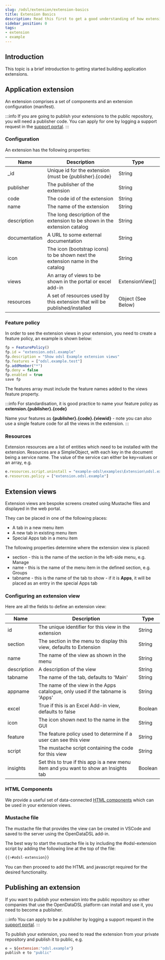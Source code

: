 ```yaml
---
slug: /odsl/extension/extension-basics
title: Extension Basics
description: Read this first to get a good understanding of how extensions work
sidebar_position: 0
tags:
- extension
- example
---
```


## Introduction

This topic is a brief introduction to getting started building application extensions.

## Application extension

An extension comprises a set of components and an extension configuration (manifest).

:::info
If you are going to publish your extensions to the public repository, you will need a publisher code.
You can apply for one by logging a support request in the [support portal](https://support.desk.opendatadsl.com/servicedesk/customer/portal/4).
:::

### Configuration
An extension has the following properties:

|**Name**|**Description**|**Type**|
|-|-|-|
|_id|Unique id for the extension (must be {publisher}.{code}|String|
|publisher|The publisher of the extension|String|
|code|The code id of the extension|String|
|name|The name of the extension|String|
|description|The long description of the extension to be shown in the extension catalog|String|
|documentation|A URL to some external documentation|String|
|icon|The icon (bootstrap icons) to be shown next the extension name in the catalog|String|
|views|An array of views to be shown in the portal or excel add-in|ExtensionView[]|
|resources|A set of resources used by this extension that will be published/installed|Object (See Below)|

### Feature policy
In order to see the extension views in your extension, you need to create a feature policy, an example is shown below:

```js
fp = FeaturePolicy()
fp.id = "extension.odsl.example"
fp.description = "Show odsl Example extension views"
fp.features = ["odsl.example.test"]
fp.addMember("*")
fp.deny = false
fp.enabled = true
save fp
```

The features array must include the feature names added to the views feature property.

:::info
For standardisation, it is good practice to name your feature policy as **extension.{publisher}.{code}**

Name your features as **{publisher}.{code}.{viewid}** - note you can also use a single feature code for all the views in the extension.
:::

### Resources

Extension resources are a list of entities which need to be installed with the extension.
Resources are a SimpleObject, with each key in the document being a service name.
The value of the service can either be key=values or an array, e.g.

```js
e.resources.script.uninstall = "example-odsl\examples\Extension\odsl.example.uninstall"
e.resources.policy = ["extension.odsl.example"]
```

## Extension views

Extension views are bespoke screens created using Mustache files and displayed in the web portal.

They can be placed in one of the following places:

* A tab in a new menu item
* A new tab in existing menu item
* Special Apps tab in a menu item

The following properties determine where the extension view is placed:

* section - this is the name of the section in the left-side menu, e.g. Manage
* name - this is the name of the menu item in the defined section, e.g. Groups
* tabname - this is the name of the tab to show - if it is **Apps**, it will be placed as an entry in the special Apps tab

### Configuring an extension view

Here are all the fields to define an extension view:

|**Name**|**Description**|**Type**|
|-|-|-|
|id|The unique identifier for this view in the extension|String|
|section|The section in the menu to display this view, defaults to Extension|String|
|name|The name of the view as shown in the menu|String|
|description|A description of the view|String|
|tabname|The name of the tab, defaults to 'Main'|String|
|appname|The name of the view in the Apps catalogue, only used if the tabname is 'Apps'|String|
|excel|True if this is an Excel Add-in view, defaults to false|Boolean|
|icon|The icon shown next to the name in the GUI|String|
|feature|The feature policy used to determine if a user can see this view|String|
|script|The mustache script containing the code for this view|String|
|insights|Set this to true if this app is a new menu item and you want to show an Insights tab|Boolean|

### HTML Components
We provide a useful set of data-connected [HTML components](/docs/category/html-components) which can be used in your extension views.

### Mustache file
The mustache file that provides the view can be created in VSCode and saved to the server using the OpenDataDSL add-in.

The best way to start the mustache file is by including the #odsl-extension script by adding the following line at the top of the file:

```js
{{>#odsl-extension}}
```

You can then proceed to add the HTML and javascript required for the desired functionality.

## Publishing an extension
If you want to publish your extension into the public repository so other companies that use the OpenDataDSL platform can install and use it, you need to become a publisher.

:::info
You can apply to be a publisher by logging a support request in the [support portal](https://support.desk.opendatadsl.com/servicedesk/customer/portal/4).
:::

To publish your extension, you need to read the extension from your private repository and publish it to public, e.g.

```js
e = ${extension:"odsl.example"}
publish e to "public"
```